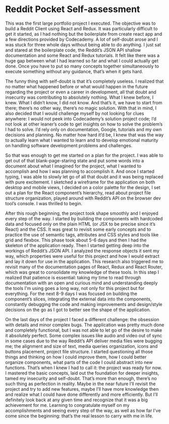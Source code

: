 # Reddit Pocket Self-assessment

This was the first large portfolio project I executed. The objective was to build a Reddit Client using React and Redux. It was particularly difficult to get it started, as I had nothing but the boilerplate from create react app and a few directions provided by Codecademy. A lot of self-doubt arose and I was stuck for three whole days without being able to do anything. I just sat and stared at the boilerplate code, the Reddit’s JSON API shallow documentation and some React and Redux tutorials. It felt like there was a huge gap between what I had learned so far and what I could actually get done. Once you have to put so many concepts together simultaneously to execute something without any guidance, that’s when it gets hard.

The funny thing with self-doubt is that it’s completely useless. I realized that no matter what happened before or what would happen in the future regarding the project or even a career in development, all that doubt and insecurity was contributing to absolutely nothing. What I knew before, I knew. What I didn’t know, I did not know. And that’s it, we have to start from there; there’s no other way, there’s no magic solution. With that in mind, I also decided that I would challenge myself by not looking for clues anywhere: I would not peek into Codecademy’s solution project code; I’d not look at other leaner’s code to get insights on how to solve the problem’s I had to solve. I’d rely only on documentation, Google, tutorials and my own decisions and planning. No matter how hard it’d be, I knew that was the way to actually learn what I wanted to learn and to develop emotional maturity on handling software development problems and challenges.

So that was enough to get me started on a plan for the project. I was able to get out of that blank-page-staring state and put some words into a document about what I imagined for the project, what I wanted to accomplish and how I was planning to accomplish it. And once I started typing, I was able to slowly let go of all that doubt and it was being replaced with pure excitement. I sketched a wireframe for the application on both desktop and mobile views, I decided on a color palette for the design, I set out a plan for the React component’s hierarchy, read about project file structure organization, played around with Reddit’s API on the browser dev tool’s console. I was thrilled to begin.

After this rough beginning, the project took shape smoothly and I enjoyed every step of the way. I started by building the components with hardcoded data and focused only on the plain HTML (or JSX to be precise since it’s React) and the CSS. It was great to revisit some early concepts and to practice the use of semantic tags, attributes and CSS styles and tools like grid and flexbox. This phase took about 5-6 days and then I had the skeleton of the application ready. Then I started getting deep into the workings of Reddit’s JSON API. I analyzed the response objects it sent my way, which properties were useful for this project and how I would extract and lay it down for use in the application. This research also triggered me to revisit many of the documentation pages of React, Redux and React Router, which was great to consolidate my knowledge of these tools. In this step I realized that patience is essential: taking my time to read through documentation with an open and curious mind and understanding deeply the tools I'm using goes a long way, not only for this project but for everything. For the next 8-9 days I was focused on building the component’s slices, integrating the external data into the components, constantly debugging the code and making improvements and design/style decisions on the go as I got to better see the shape of the application.

On the last days of the project I faced a different challenge: the obsession with details and minor complex bugs. The application was pretty much done and completely functional, but I was not able to let go of the desire to make it absolutely perfect. Some complex issues like audio and video out of sync in some cases due to the way Reddit’s API deliver media files were bugging me; the alignment and size of text, media queries organization, icons and buttons placement, project file structure. I started questioning all those things and thinking on how I could improve them, how I could better organize components, what parts of the code I could abstract into new functions. That’s when I knew I had to call it: the project was ready for now. I mastered the basic concepts, laid out the foundation for deeper insights, tamed my insecurity and self-doubt. That’s more than enough, there’s no such thing as perfection in reality. Maybe in the near future I’ll revisit the project and try to add new features, maybe I’ll have more knowledge then and realize what I could have done differently and more efficiently. But I’ll definitely look back at any given time and recognize that it was a big achievement for me. Learning to congratulate myself on my accomplishments and seeing every step of the way, as well as how far I've come since the beginning: that’s the real lesson to carry with me in life.
